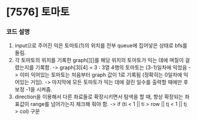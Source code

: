 # [7576] 토마토

### 코드 설명

1. input으로 주어진 익은 토마토(1)의 위치를 전부 queue에 집어넣은 상태로 bfs를 돌림.
2. 각 토마토의 위치를 기록한 graph[][]를 해당 위치의 토마토가 익는 데에 며칠이 걸렸는지를 기록함.
   -> graph[3][4] = 3 : 3열 4행의 토마토는 (3-1)일차에 익었음
   -> 이미 익어있는 토마토는 처음부터 graph 값이 1로 기록됨 (정확히는 0일차에 익어있는 거임).
   -> 마지막에 모든 토마토가 익는 데에 걸린 일수를 출력할 때에만 후보정 -1을 시켜줌.
3. direction을 이용해서 다른 좌료들로 확장시키면서 탐색을 할 때, 항상 확장되는 좌표값이 range를 넘어가는지 체크해 줘야 함.
   -> if (ti < 1 || ti > row || tj < 1 || tj > col) 구문
